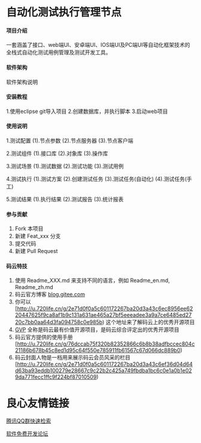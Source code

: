 # 自动化测试执行管理节点

#### 项目介绍
一套涵盖了接口、web端UI、安卓端UI、IOS端UI及PC端UI等自动化框架技术的全栈式自动化测试用例管理及测试开发工具。

#### 软件架构
软件架构说明


#### 安装教程

1.使用eclipse git导入项目
2.创建数据库，并执行脚本
3.启动web项目

#### 使用说明

1.测试配置
(1).节点参数
(2).节点服务器
(3).节点客户端  

2.测试组件
(1).接口库
(2).对象库
(3).操作库 
 
3.测试场景
(1).测试数据
(2).测试功能
(3).测试用例 

4.测试执行
(1).测试方案
(2).创建测试任务
(3).测试任务(自动化)
(4).测试任务(手工)  

5.测试结果
(1).执行结果
(2).测试报告
(3).统计报表

#### 参与贡献

1. Fork 本项目
2. 新建 Feat_xxx 分支
3. 提交代码
4. 新建 Pull Request


#### 码云特技

1. 使用 Readme\_XXX.md 来支持不同的语言，例如 Readme\_en.md, Readme\_zh.md
2. 码云官方博客 [blog.gitee.com](http://u.720life.cn/g/4d9d51ba66eeb41dfb9759648c593bf554785fd0e6ab49d2f13e98afcb69bbc7) 
3. 你可以 [http://u.720life.cn/g/2e71d0f0a5c601172267ba20d3a43c6ec8956ee6220447625f9ca8af1b9c131a631ae465a27bf5eeeadee3a9a7ce6485ed2720c7bb0aa64d3fa094758c0e985b)  这个地址来了解码云上的优秀开源项目
4. [GVP](http://u.720life.cn/g/2e71d0f0a5c601172267ba20d3a43c6eb5ad9b84ebe402667383e4a11c785b2d)  全称是码云最有价值开源项目，是码云综合评定出的优秀开源项目
5. 码云官方提供的使用手册 [http://u.720life.cn/g/76dccab75f320b82352866c6b8b38adfbccec804c21186b678b45c8ed1d95c64f550e785911fb61567c67d066dc889b0) 
6. 码云封面人物是一档用来展示码云会员风采的栏目 [http://u.720life.cn/g/2e71d0f0a5c601172267ba20d3a43c6ef36d04d64d63ba93eddb100279e28667c9c22b2c425a749fbdba1bc6c0e1a0b1e029da771fecc1ffc9f224bf87010509) 


 # 良心友情链接

[腾讯QQ群快速检索](http://u.720life.cn/s/8cf73f7c)

[软件免费开发论坛](http://u.720life.cn/s/bbb01dc0)